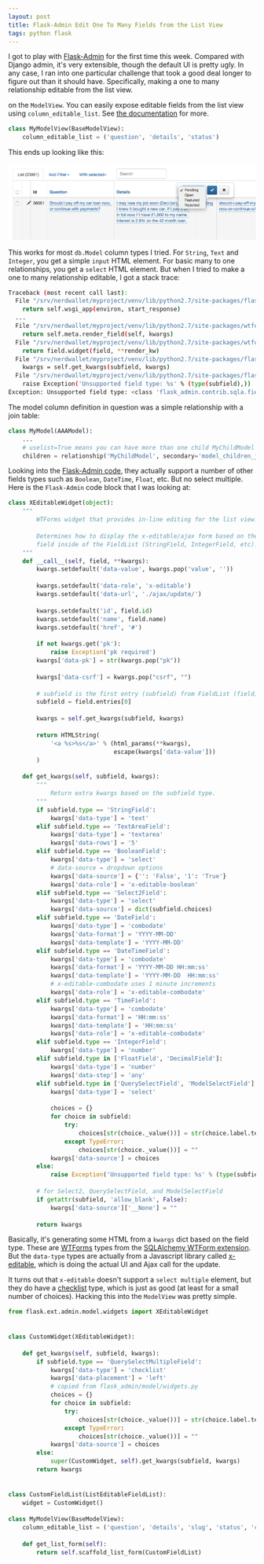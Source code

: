 ```yaml
---
layout: post
title: Flask-Admin Edit One To Many Fields from the List View
tags: python flask
---
```


I got to play with [Flask-Admin](https://flask-admin.readthedocs.org/en/latest/) for the first time
this week. Compared with Django admin, it's very extensible, though the default UI is pretty ugly.
In any case, I ran into one particular challenge that took a good deal longer to figure out than
it should have. Specifically, making a one to many relationship editable from the list view.

on the `ModelView`. 
You can easily expose editable fields from the list view using `column_editable_list`. See
[the documentation](https://flask-admin.readthedocs.org/en/latest/api/mod_model/#flask_admin.model.BaseModelView.column_editable_list)
for more.

```python
class MyModelView(BaseModelView):
    column_editable_list = ('question', 'details', 'status')
```    

This ends up looking like this:

![column_editable_list](/images/column_editable_list.png)

This works for most `db.Model` column types I tried. For `String`, `Text` and `Integer`, you get a 
simple `input` HTML element. For basic many to one relationships, you get a `select` HTML element.
But when I tried to make a one to many relationship editable, I got a stack trace:

```bash
Traceback (most recent call last):
  File "/srv/nerdwallet/myproject/venv/lib/python2.7/site-packages/flask/app.py", line 1836, in __call__
    return self.wsgi_app(environ, start_response)
  ...
  File "/srv/nerdwallet/myproject/venv/lib/python2.7/site-packages/wtforms/fields/core.py", line 149, in __call__
    return self.meta.render_field(self, kwargs)
  File "/srv/nerdwallet/myproject/venv/lib/python2.7/site-packages/wtforms/meta.py", line 53, in render_field
    return field.widget(field, **render_kw)
  File "/srv/nerdwallet/myproject/venv/lib/python2.7/site-packages/flask_admin/model/widgets.py", line 93, in __call__
    kwargs = self.get_kwargs(subfield, kwargs)
  File "/srv/nerdwallet/myproject/venv/lib/python2.7/site-packages/flask_admin/model/widgets.py", line 148, in get_kwargs
    raise Exception('Unsupported field type: %s' % (type(subfield),))
Exception: Unsupported field type: <class 'flask_admin.contrib.sqla.fields.QuerySelectMultipleField'>
```

The model column definition in question was a simple relationship with a join table:

```python
class MyModel(AAAModel):
    ...
    # uselist=True means you can have more than one child MyChildModel per MyModel
    children = relationship('MyChildModel', secondary='model_children_join', uselist=True)
```

Looking into the [Flask-Admin code](https://github.com/flask-admin/flask-admin/blob/master/flask_admin/model/widgets.py#L100), 
they actually support a number of other fields types such as `Boolean`, `DateTime`, `Float`, etc. But
no select multiple. Here is the `Flask-Admin` code block that I was looking at:

```python
class XEditableWidget(object):
    """
        WTForms widget that provides in-line editing for the list view.

        Determines how to display the x-editable/ajax form based on the
        field inside of the FieldList (StringField, IntegerField, etc).
    """
    def __call__(self, field, **kwargs):
        kwargs.setdefault('data-value', kwargs.pop('value', ''))

        kwargs.setdefault('data-role', 'x-editable')
        kwargs.setdefault('data-url', './ajax/update/')

        kwargs.setdefault('id', field.id)
        kwargs.setdefault('name', field.name)
        kwargs.setdefault('href', '#')

        if not kwargs.get('pk'):
            raise Exception('pk required')
        kwargs['data-pk'] = str(kwargs.pop("pk"))

        kwargs['data-csrf'] = kwargs.pop("csrf", "")

        # subfield is the first entry (subfield) from FieldList (field)
        subfield = field.entries[0]

        kwargs = self.get_kwargs(subfield, kwargs)

        return HTMLString(
            '<a %s>%s</a>' % (html_params(**kwargs),
                              escape(kwargs['data-value']))
        )

    def get_kwargs(self, subfield, kwargs):
        """
            Return extra kwargs based on the subfield type.
        """
        if subfield.type == 'StringField':
            kwargs['data-type'] = 'text'
        elif subfield.type == 'TextAreaField':
            kwargs['data-type'] = 'textarea'
            kwargs['data-rows'] = '5'
        elif subfield.type == 'BooleanField':
            kwargs['data-type'] = 'select'
            # data-source = dropdown options
            kwargs['data-source'] = {'': 'False', '1': 'True'}
            kwargs['data-role'] = 'x-editable-boolean'
        elif subfield.type == 'Select2Field':
            kwargs['data-type'] = 'select'
            kwargs['data-source'] = dict(subfield.choices)
        elif subfield.type == 'DateField':
            kwargs['data-type'] = 'combodate'
            kwargs['data-format'] = 'YYYY-MM-DD'
            kwargs['data-template'] = 'YYYY-MM-DD'
        elif subfield.type == 'DateTimeField':
            kwargs['data-type'] = 'combodate'
            kwargs['data-format'] = 'YYYY-MM-DD HH:mm:ss'
            kwargs['data-template'] = 'YYYY-MM-DD  HH:mm:ss'
            # x-editable-combodate uses 1 minute increments
            kwargs['data-role'] = 'x-editable-combodate'
        elif subfield.type == 'TimeField':
            kwargs['data-type'] = 'combodate'
            kwargs['data-format'] = 'HH:mm:ss'
            kwargs['data-template'] = 'HH:mm:ss'
            kwargs['data-role'] = 'x-editable-combodate'
        elif subfield.type == 'IntegerField':
            kwargs['data-type'] = 'number'
        elif subfield.type in ['FloatField', 'DecimalField']:
            kwargs['data-type'] = 'number'
            kwargs['data-step'] = 'any'
        elif subfield.type in ['QuerySelectField', 'ModelSelectField']:
            kwargs['data-type'] = 'select'

            choices = {}
            for choice in subfield:
                try:
                    choices[str(choice._value())] = str(choice.label.text)
                except TypeError:
                    choices[str(choice._value())] = ""
            kwargs['data-source'] = choices
        else:
            raise Exception('Unsupported field type: %s' % (type(subfield),))

        # for Select2, QuerySelectField, and ModelSelectField
        if getattr(subfield, 'allow_blank', False):
            kwargs['data-source']['__None'] = ""

        return kwargs
```

Basically, it's generating some HTML from a `kwargs` dict based on the field type. These are 
[WTForms](https://wtforms.readthedocs.org/en/latest/) types from the 
[SQLAlchemy WTForm extension](https://wtforms.readthedocs.org/en/latest/ext.html?highlight=queryselectfield#module-wtforms.ext.sqlalchemy). 
But the `data-type` types are actually from a Javascript library called [x-editable](https://vitalets.github.io/x-editable/docs.html), which is
doing the actual UI and Ajax call for the update. 

It turns out that `x-editable` doesn't support a `select multiple` element, but they do have a [checklist](https://vitalets.github.io/x-editable/docs.html#checklist)
type, which is just as good (at least for a small number of choices). Hacking this into the 
`ModelView` was pretty simple.

```python
from flask.ext.admin.model.widgets import XEditableWidget


class CustomWidget(XEditableWidget):

    def get_kwargs(self, subfield, kwargs):
        if subfield.type == 'QuerySelectMultipleField':
            kwargs['data-type'] = 'checklist'
            kwargs['data-placement'] = 'left'
            # copied from flask_admin/model/widgets.py
            choices = {}
            for choice in subfield:
                try:
                    choices[str(choice._value())] = str(choice.label.text)
                except TypeError:
                    choices[str(choice._value())] = ""
            kwargs['data-source'] = choices
        else:
            super(CustomWidget, self).get_kwargs(subfield, kwargs)
        return kwargs


class CustomFieldList(ListEditableFieldList):
    widget = CustomWidget()
    
class MyModelView(BaseModelView):
    column_editable_list = ('question', 'details', 'slug', 'status', 'children')

    def get_list_form(self):
        return self.scaffold_list_form(CustomFieldList)
```

